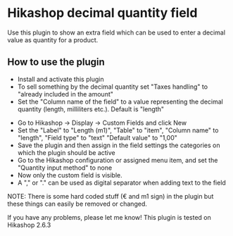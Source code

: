 # Hikashop decimal quantity field
Use this plugin to show an extra field which can be used to enter a decimal value as quantity for a product.

## How to use the plugin
* Install and activate this plugin
* To sell something by the decimal quantity set "Taxes handling" to "already included in the amount"
* Set the "Column name of the field" to a value representing the decimal quantity (length, milliliters etc.). Default is "length"
- Go to Hikashop -> Display -> Custom Fields and click New
- Set the "Label" to "Length (m1)", "Table" to "item", "Column name" to "length", "Field type" to "text" "Default value" to "1,00"
- Save the plugin and then assign in the field settings the categories on which the plugin should be active
- Go to the Hikashop configuration or assigned menu item, and set the "Quantity input method" to none
- Now only the custom field is visible.
- A "," or "." can be used as digital separator when adding text to the field

NOTE: There is some hard coded stuff (&euro; and m1 sign) in the plugin but these things can easily be removed or changed.

If you have any problems, please let me know! This plugin is tested on Hikashop 2.6.3
